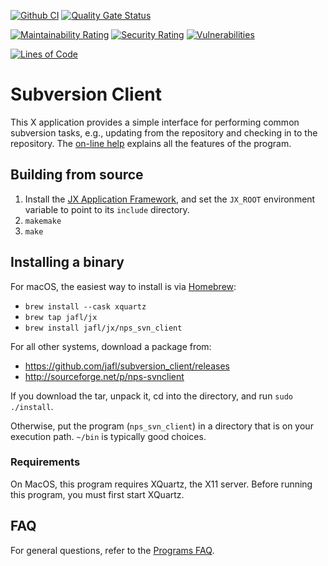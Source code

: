 [![Github CI](https://github.com/jafl/subversion_client/actions/workflows/ci.yml/badge.svg)](https://github.com/jafl/subversion_client/actions/workflows/ci.yml)
[![Quality Gate Status](https://sonarcloud.io/api/project_badges/measure?branch=main&project=jafl_subversion_client&metric=alert_status)](https://sonarcloud.io/dashboard?id=jafl_subversion_client&branch=main)

[![Maintainability Rating](https://sonarcloud.io/api/project_badges/measure?branch=main&project=jafl_subversion_client&metric=sqale_rating)](https://sonarcloud.io/dashboard?id=jafl_subversion_client&branch=main)
[![Security Rating](https://sonarcloud.io/api/project_badges/measure?branch=main&project=jafl_subversion_client&metric=security_rating)](https://sonarcloud.io/dashboard?id=jafl_subversion_client&branch=main)
[![Vulnerabilities](https://sonarcloud.io/api/project_badges/measure?branch=main&project=jafl_subversion_client&metric=vulnerabilities)](https://sonarcloud.io/dashboard?id=jafl_subversion_client&branch=main)

[![Lines of Code](https://sonarcloud.io/api/project_badges/measure?branch=main&project=jafl_subversion_client&metric=ncloc)](https://sonarcloud.io/dashboard?id=jafl_subversion_client&branch=main)

# Subversion Client

This X application provides a simple interface for performing common subversion tasks, e.g., updating from the repository and checking in to the repository.  The [on-line help](http://nps-svnclient.sourceforge.net/help.html) explains all the features of the program.


## Building from source

1. Install the [JX Application Framework](https://github.com/jafl/jx_application_framework),  and set the `JX_ROOT` environment variable to point to its `include` directory.
1. `makemake`
1. `make`


## Installing a binary

For macOS, the easiest way to install is via [Homebrew](https://brew.sh):

* `brew install --cask xquartz`
* `brew tap jafl/jx`
* `brew install jafl/jx/nps_svn_client`

For all other systems, download a package from:

* https://github.com/jafl/subversion_client/releases
* http://sourceforge.net/p/nps-svnclient

If you download the tar, unpack it, cd into the directory, and run `sudo ./install`.

Otherwise, put the program (`nps_svn_client`) in a directory that is on your execution path.  `~/bin` is typically good choices.

### Requirements

On MacOS, this program requires XQuartz, the X11 server.  Before running this program, you must first start XQuartz.


## FAQ

For general questions, refer to the [Programs FAQ](https://github.com/jafl/jx_application_framework/blob/master/APPS.md).

